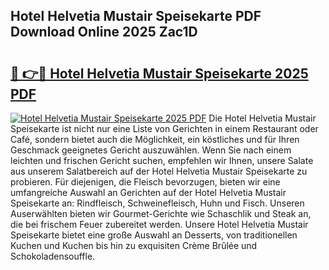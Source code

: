 ## Hotel Helvetia Mustair Speisekarte PDF Download Online 2025 Zac1D

# <h2><a href="http://gc5oaw.nevu.top/?p=Hotel+Helvetia+Mustair+Speisekarte">🔗 👉🔴 Hotel Helvetia Mustair Speisekarte 2025 PDF</a></h2>

[![Hotel Helvetia Mustair Speisekarte 2025 PDF](https://i.imgur.com/dBaPXMq.png)](http://gc5oaw.nevu.top/?p=Hotel+Helvetia+Mustair+Speisekarte)
Die Hotel Helvetia Mustair Speisekarte ist nicht nur eine Liste von Gerichten in einem Restaurant oder Café, sondern bietet auch die Möglichkeit, ein köstliches und für Ihren Geschmack geeignetes Gericht auszuwählen. Wenn Sie nach einem leichten und frischen Gericht suchen, empfehlen wir Ihnen, unsere Salate aus unserem Salatbereich auf der Hotel Helvetia Mustair Speisekarte zu probieren. Für diejenigen, die Fleisch bevorzugen, bieten wir eine umfangreiche Auswahl an Gerichten auf der Hotel Helvetia Mustair Speisekarte an: Rindfleisch, Schweinefleisch, Huhn und Fisch. Unseren Auserwählten bieten wir Gourmet-Gerichte wie Schaschlik und Steak an, die bei frischem Feuer zubereitet werden. Unsere Hotel Helvetia Mustair Speisekarte bietet eine große Auswahl an Desserts, von traditionellen Kuchen und Kuchen bis hin zu exquisiten Crème Brûlée und Schokoladensouffle.
